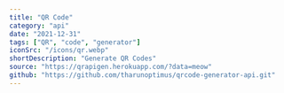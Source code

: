 ```yaml
---
title: "QR Code"
category: "api"
date: "2021-12-31"
tags: ["QR", "code", "generator"]
iconSrc: "/icons/qr.webp"
shortDescription: "Generate QR Codes"
source: "https://qrapigen.herokuapp.com/?data=meow"
github: "https://github.com/tharunoptimus/qrcode-generator-api.git"
---
```

